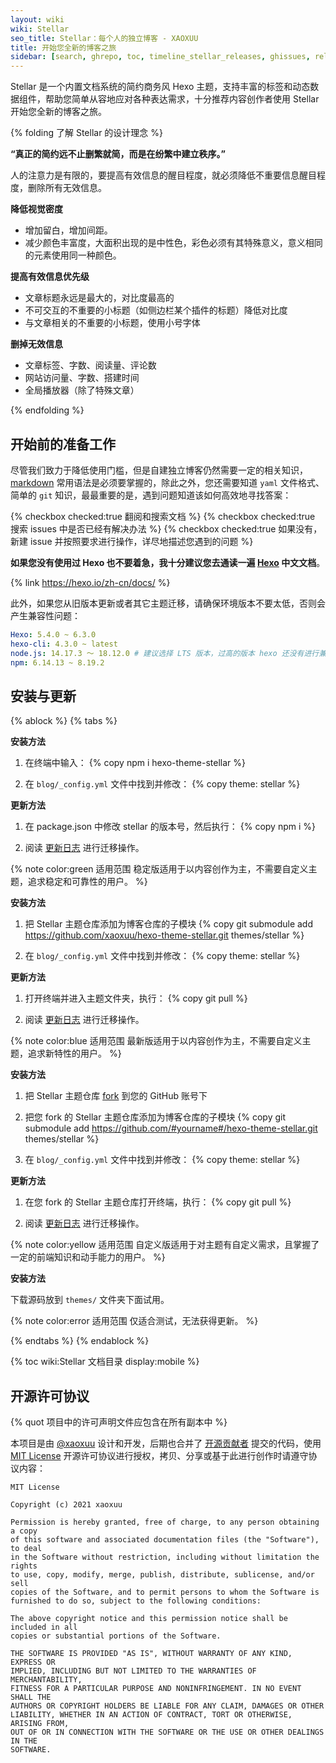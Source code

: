 ```yaml
---
layout: wiki
wiki: Stellar
seo_title: Stellar：每个人的独立博客 - XAOXUU
title: 开始您全新的博客之旅
sidebar: [search, ghrepo, toc, timeline_stellar_releases, ghissues, related]
---
```


Stellar 是一个内置文档系统的简约商务风 Hexo 主题，支持丰富的标签和动态数据组件，帮助您简单从容地应对各种表达需求，十分推荐内容创作者使用 Stellar 开始您全新的博客之旅。

{% folding 了解 Stellar 的设计理念 %}

**“真正的简约远不止删繁就简，而是在纷繁中建立秩序。”**

人的注意力是有限的，要提高有效信息的醒目程度，就必须降低不重要信息醒目程度，删除所有无效信息。

**降低视觉密度**

- 增加留白，增加间距。
- 减少颜色丰富度，大面积出现的是中性色，彩色必须有其特殊意义，意义相同的元素使用同一种颜色。

**提高有效信息优先级**

- 文章标题永远是最大的，对比度最高的
- 不可交互的不重要的小标题（如侧边栏某个插件的标题）降低对比度
- 与文章相关的不重要的小标题，使用小号字体

**删掉无效信息**

- 文章标签、字数、阅读量、评论数
- 网站访问量、字数、搭建时间
- 全局播放器（除了特殊文章）

{% endfolding %}

## 开始前的准备工作

尽管我们致力于降低使用门槛，但是自建独立博客仍然需要一定的相关知识，[markdown](https://www.runoob.com/markdown/md-tutorial.html) 常用语法是必须要掌握的，除此之外，您还需要知道 `yaml` 文件格式、简单的 `git` 知识，最最重要的是，遇到问题知道该如何高效地寻找答案：

{% checkbox checked:true 翻阅和搜索文档 %}
{% checkbox checked:true 搜索 issues 中是否已经有解决办法 %}
{% checkbox checked:true 如果没有，新建 issue 并按照要求进行操作，详尽地描述您遇到的问题 %}

**如果您没有使用过 Hexo 也不要着急，我十分建议您去通读一遍 [Hexo](https://hexo.io/zh-cn/docs/) 中文文档**。

{% link https://hexo.io/zh-cn/docs/ %}

此外，如果您从旧版本更新或者其它主题迁移，请确保环境版本不要太低，否则会产生兼容性问题：

```yaml 建议的版本
Hexo: 5.4.0 ~ 6.3.0
hexo-cli: 4.3.0 ~ latest
node.js: 14.17.3 ～ 18.12.0 # 建议选择 LTS 版本，过高的版本 hexo 还没有进行兼容。
npm: 6.14.13 ~ 8.19.2
```

## 安装与更新

{% ablock %}
{% tabs %}

<!-- tab 稳定版 -->

**安装方法**

1. 在终端中输入：
{% copy npm i hexo-theme-stellar %}

2. 在 `blog/_config.yml` 文件中找到并修改：
{% copy theme: stellar %}

**更新方法**

1. 在 package.json 中修改 stellar 的版本号，然后执行：
{% copy npm i %}

2. 阅读 [更新日志](https://github.com/xaoxuu/hexo-theme-stellar/releases) 进行迁移操作。

{% note color:green 适用范围 稳定版适用于以内容创作为主，不需要自定义主题，追求稳定和可靠性的用户。 %}

<!-- tab 最新版 -->

**安装方法**

1. 把 Stellar 主题仓库添加为博客仓库的子模块
{% copy git submodule add https://github.com/xaoxuu/hexo-theme-stellar.git themes/stellar %}

2. 在 `blog/_config.yml` 文件中找到并修改：
{% copy theme: stellar %}

**更新方法**

1. 打开终端并进入主题文件夹，执行：
{% copy git pull %}

2. 阅读 [更新日志](https://github.com/xaoxuu/hexo-theme-stellar/releases) 进行迁移操作。

{% note color:blue 适用范围 最新版适用于以内容创作为主，不需要自定义主题，追求新特性的用户。 %}

<!-- tab 自定义 -->

**安装方法**

1. 把 Stellar 主题仓库 [fork](https://github.com/xaoxuu/hexo-theme-stellar) 到您的 GitHub 账号下

2. 把您 fork 的 Stellar 主题仓库添加为博客仓库的子模块
{% copy git submodule add https://github.com/#yourname#/hexo-theme-stellar.git themes/stellar %}

3. 在 `blog/_config.yml` 文件中找到并修改：
{% copy theme: stellar %}

**更新方法**

1. 在您 fork 的 Stellar 主题仓库打开终端，执行：
{% copy git pull %}

2. 阅读 [更新日志](https://github.com/xaoxuu/hexo-theme-stellar/releases) 进行迁移操作。

{% note color:yellow 适用范围 自定义版适用于对主题有自定义需求，且掌握了一定的前端知识和动手能力的用户。 %}

<!-- tab 引用源码 -->

**安装方法**

下载源码放到 `themes/` 文件夹下面试用。

{% note color:error 适用范围 仅适合测试，无法获得更新。 %}

{% endtabs %}
{% endablock %}

{% toc wiki:Stellar 文档目录 display:mobile %}

## 开源许可协议

{% quot 项目中的许可声明文件应包含在所有副本中 %}

本项目是由 [@xaoxuu](https://github.com/xaoxuu) 设计和开发，后期也合并了 [开源贡献者](/wiki/stellar/contributors/) 提交的代码，使用 [MIT License](https://fastly.jsdelivr.net/gh/xaoxuu/hexo-theme-stellar/LICENSE) 开源许可协议进行授权，拷贝、分享或基于此进行创作时请遵守协议内容：

```license
MIT License

Copyright (c) 2021 xaoxuu

Permission is hereby granted, free of charge, to any person obtaining a copy
of this software and associated documentation files (the "Software"), to deal
in the Software without restriction, including without limitation the rights
to use, copy, modify, merge, publish, distribute, sublicense, and/or sell
copies of the Software, and to permit persons to whom the Software is
furnished to do so, subject to the following conditions:

The above copyright notice and this permission notice shall be included in all
copies or substantial portions of the Software.

THE SOFTWARE IS PROVIDED "AS IS", WITHOUT WARRANTY OF ANY KIND, EXPRESS OR
IMPLIED, INCLUDING BUT NOT LIMITED TO THE WARRANTIES OF MERCHANTABILITY,
FITNESS FOR A PARTICULAR PURPOSE AND NONINFRINGEMENT. IN NO EVENT SHALL THE
AUTHORS OR COPYRIGHT HOLDERS BE LIABLE FOR ANY CLAIM, DAMAGES OR OTHER
LIABILITY, WHETHER IN AN ACTION OF CONTRACT, TORT OR OTHERWISE, ARISING FROM,
OUT OF OR IN CONNECTION WITH THE SOFTWARE OR THE USE OR OTHER DEALINGS IN THE
SOFTWARE.
```
